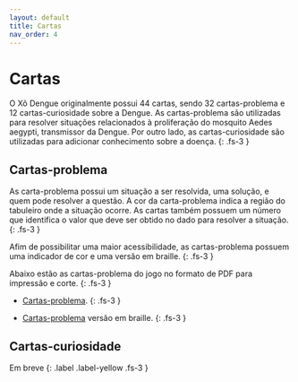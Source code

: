 ```yaml
---
layout: default
title: Cartas
nav_order: 4
---
```


# Cartas

O Xô Dengue originalmente possui 44 cartas, sendo 32 cartas-problema e 12
cartas-curiosidade sobre a Dengue. As cartas-problema são utilizadas para
resolver situações relacionados à proliferação do mosquito Aedes aegypti,
transmissor da Dengue. Por outro lado, as cartas-curiosidade são utilizadas para
adicionar conhecimento sobre a doença.
{: .fs-3 }

## Cartas-problema

As carta-problema possui um situação a ser resolvida, uma solução, e quem pode
resolver a questão. A cor da carta-problema indica a região do tabuleiro onde a
situação ocorre. As cartas também possuem um número que identifica o valor que
deve ser obtido no dado para resolver a situação.
{: .fs-3 }

Afim de possibilitar uma maior acessibilidade, as cartas-problema possuem uma
indicador de cor e uma versão em braille.
{: .fs-3 }

Abaixo estão as cartas-problema do jogo no formato de PDF para impressão e
corte.
{: .fs-3 }

- [Cartas-problema](/documents/problemas.pdf).
{: .fs-3 }

- [Cartas-problema](/documents/problemas-braille.pdf) versão em braille.
{: .fs-3 }

## Cartas-curiosidade

Em breve
{: .label .label-yellow .fs-3 }
